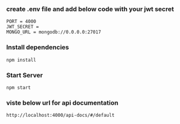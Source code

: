 ### create .env file and add below code with your jwt secret

```
PORT = 4000
JWT_SECRET = 
MONGO_URL = mongodb://0.0.0.0:27017
```

### Install dependencies

```
npm install
```

### Start Server

```
npm start
```

### viste below url for api documentation

```
http://localhost:4000/api-docs/#/default
```

